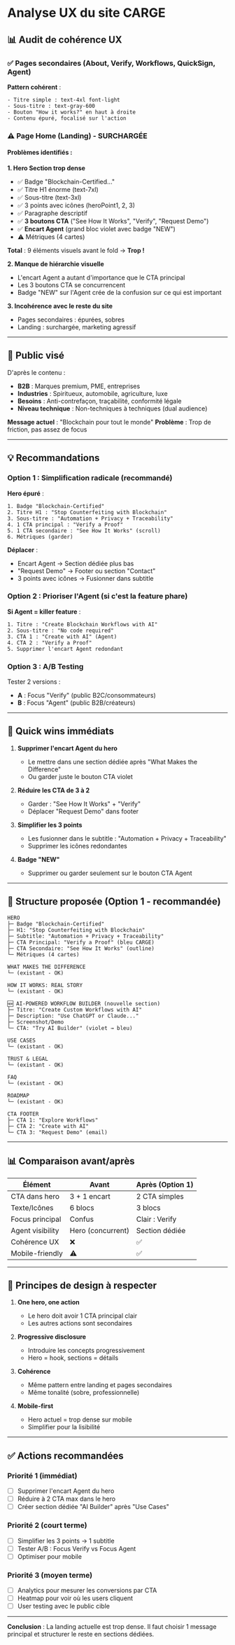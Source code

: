 # Analyse UX du site CARGE

## 📊 Audit de cohérence UX

### ✅ Pages secondaires (About, Verify, Workflows, QuickSign, Agent)
**Pattern cohérent** :
```
- Titre simple : text-4xl font-light
- Sous-titre : text-gray-600
- Bouton "How it works?" en haut à droite
- Contenu épuré, focalisé sur l'action
```

### ⚠️ Page Home (Landing) - **SURCHARGÉE**

#### Problèmes identifiés :

**1. Hero Section trop dense**
- ✅ Badge "Blockchain-Certified..."
- ✅ Titre H1 énorme (text-7xl)
- ✅ Sous-titre (text-3xl)
- ✅ 3 points avec icônes (heroPoint1, 2, 3)
- ✅ Paragraphe descriptif
- ✅ **3 boutons CTA** ("See How It Works", "Verify", "Request Demo")
- ✅ **Encart Agent** (grand bloc violet avec badge "NEW")
- ⚠️ Métriques (4 cartes)

**Total** : 9 éléments visuels avant le fold → **Trop !**

**2. Manque de hiérarchie visuelle**
- L'encart Agent a autant d'importance que le CTA principal
- Les 3 boutons CTA se concurrencent
- Badge "NEW" sur l'Agent crée de la confusion sur ce qui est important

**3. Incohérence avec le reste du site**
- Pages secondaires : épurées, sobres
- Landing : surchargée, marketing agressif

---

## 🎯 Public visé

D'après le contenu :
- **B2B** : Marques premium, PME, entreprises
- **Industries** : Spiritueux, automobile, agriculture, luxe
- **Besoins** : Anti-contrefaçon, traçabilité, conformité légale
- **Niveau technique** : Non-techniques à techniques (dual audience)

**Message actuel** : "Blockchain pour tout le monde"
**Problème** : Trop de friction, pas assez de focus

---

## 💡 Recommandations

### Option 1 : Simplification radicale (recommandé)

**Hero épuré** :
```
1. Badge "Blockchain-Certified"
2. Titre H1 : "Stop Counterfeiting with Blockchain"
3. Sous-titre : "Automation + Privacy + Traceability"
4. 1 CTA principal : "Verify a Proof" 
5. 1 CTA secondaire : "See How It Works" (scroll)
6. Métriques (garder)
```

**Déplacer** :
- Encart Agent → Section dédiée plus bas
- "Request Demo" → Footer ou section "Contact"
- 3 points avec icônes → Fusionner dans subtitle

### Option 2 : Prioriser l'Agent (si c'est la feature phare)

**Si Agent = killer feature** :
```
1. Titre : "Create Blockchain Workflows with AI"
2. Sous-titre : "No code required"
3. CTA 1 : "Create with AI" (Agent)
4. CTA 2 : "Verify a Proof"
5. Supprimer l'encart Agent redondant
```

### Option 3 : A/B Testing

Tester 2 versions :
- **A** : Focus "Verify" (public B2C/consommateurs)
- **B** : Focus "Agent" (public B2B/créateurs)

---

## 🔧 Quick wins immédiats

1. **Supprimer l'encart Agent du hero**
   - Le mettre dans une section dédiée après "What Makes the Difference"
   - Ou garder juste le bouton CTA violet

2. **Réduire les CTA de 3 à 2**
   - Garder : "See How It Works" + "Verify"
   - Déplacer "Request Demo" dans footer

3. **Simplifier les 3 points**
   - Les fusionner dans le subtitle : "Automation + Privacy + Traceability"
   - Supprimer les icônes redondantes

4. **Badge "NEW"**
   - Supprimer ou garder seulement sur le bouton CTA Agent

---

## 📐 Structure proposée (Option 1 - recommandée)

```
HERO
├─ Badge "Blockchain-Certified"
├─ H1: "Stop Counterfeiting with Blockchain"
├─ Subtitle: "Automation + Privacy + Traceability"
├─ CTA Principal: "Verify a Proof" (bleu CARGE)
├─ CTA Secondaire: "See How It Works" (outline)
└─ Métriques (4 cartes)

WHAT MAKES THE DIFFERENCE
└─ (existant - OK)

HOW IT WORKS: REAL STORY
└─ (existant - OK)

🆕 AI-POWERED WORKFLOW BUILDER (nouvelle section)
├─ Titre: "Create Custom Workflows with AI"
├─ Description: "Use ChatGPT or Claude..."
├─ Screenshot/Demo
└─ CTA: "Try AI Builder" (violet → bleu)

USE CASES
└─ (existant - OK)

TRUST & LEGAL
└─ (existant - OK)

FAQ
└─ (existant - OK)

ROADMAP
└─ (existant - OK)

CTA FOOTER
├─ CTA 1: "Explore Workflows"
├─ CTA 2: "Create with AI"
└─ CTA 3: "Request Demo" (email)
```

---

## 📊 Comparaison avant/après

| Élément | Avant | Après (Option 1) |
|---------|-------|------------------|
| CTA dans hero | 3 + 1 encart | 2 CTA simples |
| Texte/Icônes | 6 blocs | 3 blocs |
| Focus principal | Confus | Clair : Verify |
| Agent visibility | Hero (concurrent) | Section dédiée |
| Cohérence UX | ❌ | ✅ |
| Mobile-friendly | ⚠️ | ✅ |

---

## 🎨 Principes de design à respecter

1. **One hero, one action**
   - Le hero doit avoir 1 CTA principal clair
   - Les autres actions sont secondaires

2. **Progressive disclosure**
   - Introduire les concepts progressivement
   - Hero = hook, sections = détails

3. **Cohérence**
   - Même pattern entre landing et pages secondaires
   - Même tonalité (sobre, professionnelle)

4. **Mobile-first**
   - Hero actuel = trop dense sur mobile
   - Simplifier pour la lisibilité

---

## ✅ Actions recommandées

### Priorité 1 (immédiat)
- [ ] Supprimer l'encart Agent du hero
- [ ] Réduire à 2 CTA max dans le hero
- [ ] Créer section dédiée "AI Builder" après "Use Cases"

### Priorité 2 (court terme)
- [ ] Simplifier les 3 points → 1 subtitle
- [ ] Tester A/B : Focus Verify vs Focus Agent
- [ ] Optimiser pour mobile

### Priorité 3 (moyen terme)
- [ ] Analytics pour mesurer les conversions par CTA
- [ ] Heatmap pour voir où les users cliquent
- [ ] User testing avec le public cible

---

**Conclusion** : La landing actuelle est trop dense. Il faut choisir 1 message principal et structurer le reste en sections dédiées.

